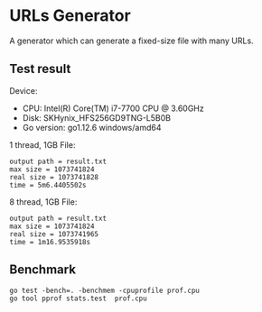 # URLs Generator

A generator which can generate a fixed-size file with many URLs.

## Test result

Device:
- CPU: Intel(R) Core(TM) i7-7700 CPU @ 3.60GHz
- Disk: SKHynix_HFS256GD9TNG-L5B0B
- Go version: go1.12.6 windows/amd64

1 thread, 1GB File:

```
output path = result.txt
max size = 1073741824
real size = 1073741828
time = 5m6.4405502s
```

8 thread, 1GB File:

```
output path = result.txt
max size = 1073741824
real size = 1073741965
time = 1m16.9535918s
```

## Benchmark

```
go test -bench=. -benchmem -cpuprofile prof.cpu
go tool pprof stats.test  prof.cpu
```
